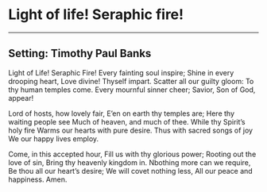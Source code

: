 # Light of life! Seraphic fire!

***

## Setting: Timothy Paul Banks

Light of Life! Seraphic Fire!
Every fainting soul inspire;
Shine in every drooping heart,
Love divine! Thyself impart.
Scatter all our guilty gloom:
To thy human temples come.
Every mournful sinner cheer;
Savior, Son of God, appear!

Lord of hosts, how lovely fair, E’en on earth thy temples are;
Here thy waiting people see
Much of heaven, and much of thee.
While thy Spirit’s holy fire
Warms our hearts with pure desire.
Thus with sacred songs of joy
We our happy lives employ.

Come, in this accepted hour,
Fill us with thy glorious power;
Rooting out the love of sin,
Bring thy heavenly kingdom in.
Nbothing more can we require,
Be thou all our heart’s desire;
We will covet nothing less,
All our peace and happiness.
Amen.
